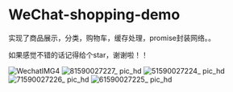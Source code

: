 # WeChat-shopping-demo
实现了商品展示，分类，购物车，缓存处理，promise封装网络。。

如果感觉不错的话记得给个star，谢谢啦！！

 ![WechatIMG4](https://user-images.githubusercontent.com/17757466/82535272-36258c80-9b79-11ea-9f15-938237f73a90.jpeg)          ![81590027227_ pic_hd](https://user-images.githubusercontent.com/17757466/82535254-31f96f00-9b79-11ea-8532-caf93091a37b.jpg)
 ![51590027224_ pic_hd](https://user-images.githubusercontent.com/17757466/82535262-33c33280-9b79-11ea-8ba9-0bac224bd096.jpg)
 ![71590027226_ pic_hd](https://user-images.githubusercontent.com/17757466/82535267-34f45f80-9b79-11ea-869f-39db2bbb44fc.jpg)
 ![61590027225_ pic_hd](https://user-images.githubusercontent.com/17757466/82535270-358cf600-9b79-11ea-85f3-98877e51f10c.jpg)

